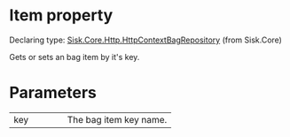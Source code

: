 <!--

Copyrights 2023 Sisk Framework - CypherPotato
Published under MIT license

!!! DO NOT EDIT THIS FILE !!!
This file was generated by a tool in the Sisk package. To edit the information in this documentation,
edit the XML documentation present in the Sisk source code.

-->


# Item property

Declaring type: [Sisk.Core.Http.HttpContextBagRepository](/spec/Sisk.Core.Http.HttpContextBagRepository.md) (from Sisk.Core)


Gets or sets an bag item by it's key.


# Parameters

<table>
    <tbody>
<tr>
    <td width="33%">key</td>
    <td>The bag item key name.</td>
</tr>
    </tbody>
</table>
